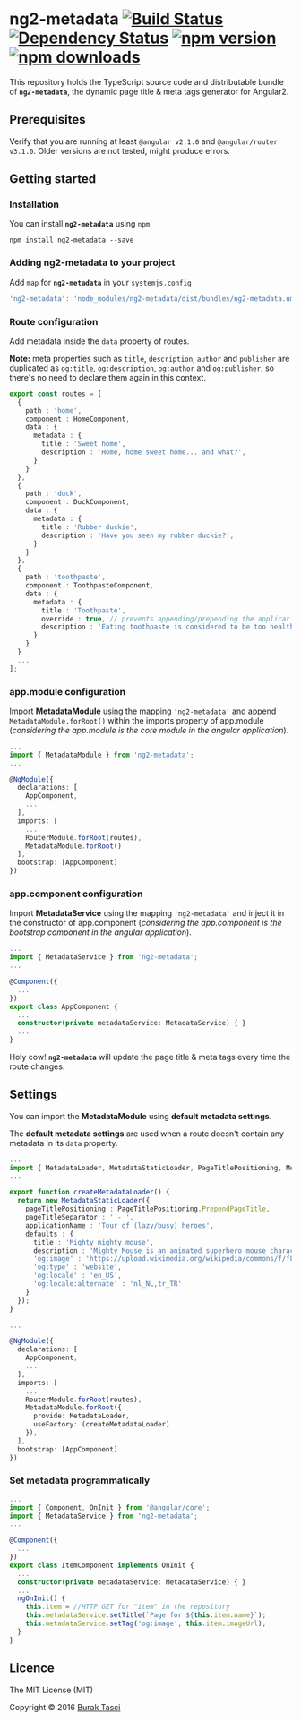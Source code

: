 # ng2-metadata [![Build Status](https://travis-ci.org/fulls1z3/ng2-metadata.svg?branch=master)](https://travis-ci.org/fulls1z3/ng2-metadata) [![Dependency Status](https://david-dm.org/fulls1z3/ng2-metadata.svg)](https://david-dm.org/fulls1z3/ng2-metadata) [![npm version](https://badge.fury.io/js/ng2-metadata.svg)](http://badge.fury.io/js/ng2-metadata) [![npm downloads](https://img.shields.io/npm/dm/ng2-metadata.svg)](https://npmjs.org/ng2-metadata)
This repository holds the TypeScript source code and distributable bundle of **`ng2-metadata`**, the dynamic page title &amp; meta tags generator for Angular2.

## Prerequisites
Verify that you are running at least `@angular v2.1.0` and `@angular/router v3.1.0`. Older versions are not tested, might produce errors.

## Getting started
### Installation
You can install **`ng2-metadata`** using `npm`
```
npm install ng2-metadata --save
```
### Adding ng2-metadata to your project
Add `map` for **`ng2-metadata`** in your `systemjs.config`
```javascript
'ng2-metadata': 'node_modules/ng2-metadata/dist/bundles/ng2-metadata.umd.min.js'
```

### Route configuration
Add metadata inside the `data` property of routes.

**Note:** meta properties such as `title`, `description`, `author` and `publisher` are duplicated as `og:title`, `og:description`, `og:author` and `og:publisher`, so there's no need to declare them again in this context.

```TypeScript
export const routes = [
  {
    path : 'home',
    component : HomeComponent,
    data : {
      metadata : {
        title : 'Sweet home',
        description : 'Home, home sweet home... and what?',
      }
    }
  },
  {
    path : 'duck',
    component : DuckComponent,
    data : {
      metadata : {
        title : 'Rubber duckie',
        description : 'Have you seen my rubber duckie?',
      }
    }
  },
  {
    path : 'toothpaste',
    component : ToothpasteComponent,
    data : {
      metadata : {
        title : 'Toothpaste',
        override : true, // prevents appending/prepending the application name to the title attribute
        description : 'Eating toothpaste is considered to be too healthy!',
      }
    }
  }
  ...
];
```

### app.module configuration
Import **MetadataModule** using the mapping `'ng2-metadata'` and append `MetadataModule.forRoot()` within the imports property of app.module (*considering the app.module is the core module in the angular application*).

```TypeScript
...
import { MetadataModule } from 'ng2-metadata';
...

@NgModule({
  declarations: [
    AppComponent,
    ...
  ],
  imports: [
    ...
    RouterModule.forRoot(routes),
    MetadataModule.forRoot()
  ],
  bootstrap: [AppComponent]
})
```

### app.component configuration
Import **MetadataService** using the mapping `'ng2-metadata'` and inject it in the constructor of app.component (*considering the app.component is the bootstrap component in the angular application*).

```TypeScript
...
import { MetadataService } from 'ng2-metadata';
...

@Component({
  ...
})
export class AppComponent {
  ...
  constructor(private metadataService: MetadataService) { }
  ...
}
```

Holy cow! **`ng2-metadata`** will update the page title & meta tags every time the route changes.

## Settings
You can import the **MetadataModule** using **default metadata settings**.

The **default metadata settings** are used when a route doesn't contain any metadata in its `data` property.

```TypeScript
...
import { MetadataLoader, MetadataStaticLoader, PageTitlePositioning, MetadataService } from 'ng2-metadata';
...

export function createMetadataLoader() {
  return new MetadataStaticLoader({
    pageTitlePositioning : PageTitlePositioning.PrependPageTitle,
    pageTitleSeparator : ' - ',
    applicationName : 'Tour of (lazy/busy) heroes',
    defaults : {
      title : 'Mighty mighty mouse',
      description : 'Mighty Mouse is an animated superhero mouse character',
      'og:image' : 'https://upload.wikimedia.org/wikipedia/commons/f/f8/superraton.jpg'
      'og:type' : 'website',
      'og:locale' : 'en_US',
      'og:locale:alternate' : 'nl_NL,tr_TR'
    }
  });
}

...

@NgModule({
  declarations: [
    AppComponent,
    ...
  ],
  imports: [
    ...
    RouterModule.forRoot(routes),
    MetadataModule.forRoot({
      provide: MetadataLoader,
      useFactory: (createMetadataLoader)
    }),
  ],
  bootstrap: [AppComponent]
})
```

### Set metadata programmatically
```TypeScript
...
import { Component, OnInit } from '@angular/core';
import { MetadataService } from 'ng2-metadata';
...

@Component({
  ...
})
export class ItemComponent implements OnInit {
  ...
  constructor(private metadataService: MetadataService) { }
  ...
  ngOnInit() {
    this.item = //HTTP GET for "item" in the repository
    this.metadataService.setTitle(`Page for ${this.item.name}`);
    this.metadataService.setTag('og:image', this.item.imageUrl);
  }
}

```

## Licence
The MIT License (MIT)

Copyright © 2016 [Burak Tasci](http://www.buraktasci.com)
